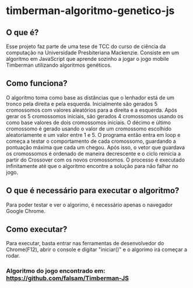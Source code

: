 # timberman-algoritmo-genetico-js
## O que é?
Esse projeto faz parte de uma tese de TCC do curso de ciência da computação na Universidade Presbiteriana Mackenzie. Consiste em um algoritmo em JavaScript que aprende sozinho a jogar o jogo mobile Timberman utilizando algoritmos genéticos.

## Como funciona? 
O algoritmo toma como base as distâncias que o lenhador está de um tronco pela direita e pela esquerda. Inicialmente são gerados 5 cromossomos com valores aleatórios para a direita e a esquerda. Após gerar os 5 cromossomos iniciais, são gerados 4 cromossomos usando os como base valores de dois cromossomos iniciais. O décimo e último cromossomo é gerado usando o valor de um cromossomo escolhido aleatoriamente e um valor entre 1 e 5. O programa então entra em loop e começa a testar o comportamento de cada cromossomo, guardando a pontuação máxima que cada um chegou. Após isso, o vetor que guardava os cromossomos é ordenado de maneira decrescente e o ciclo reinicia a partir do Crossover com os novos cromossomos.
O processo é executado infinitamente até que o algoritmo encontre a solução para não falhar no jogo.

## O que é necessário para executar o algoritmo?
Para poder testar e ver o algorimo, é necessário apenas o navegador Google Chrome.

## Como executar?
Para executar, basta entrar nas ferramentas de desenvolvedor do Chrome(F12), abrir o console e digitar "iniciar()" e o algorimo irá começar a rodar. 

### Algoritmo do jogo encontrado em: https://github.com/falsam/Timberman-JS
